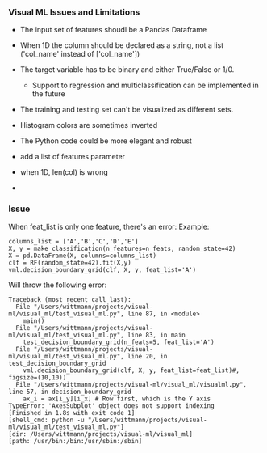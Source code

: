 ### Visual ML Issues and Limitations

- The input set of features shoudl be a Pandas Dataframe
- When 1D the column should be declared as a string, not a list ('col_name' instead of ['col_name'])
- The target variable has to be binary and either True/False or 1/0. 
    - Support to regression and multiclassification can be implemented in the future
- The training and testing set can't be visualized as different sets.

- Histogram colors are sometimes inverted
- The Python code could be more elegant and robust

- add a list of features parameter
- when 1D, len(col) is wrong
- 

### Issue

When feat_list is only one feature, there's an error:
Example:
```
columns_list = ['A','B','C','D','E']
X, y = make_classification(n_features=n_feats, random_state=42)
X = pd.DataFrame(X, columns=columns_list)
clf = RF(random_state=42).fit(X,y)
vml.decision_boundary_grid(clf, X, y, feat_list='A')
```

Will throw the following error:

```
Traceback (most recent call last):
  File "/Users/wittmann/projects/visual-ml/visual_ml/test_visual_ml.py", line 87, in <module>
    main()
  File "/Users/wittmann/projects/visual-ml/visual_ml/test_visual_ml.py", line 83, in main
    test_decision_boundary_grid(n_feats=5, feat_list='A')
  File "/Users/wittmann/projects/visual-ml/visual_ml/test_visual_ml.py", line 20, in test_decision_boundary_grid
    vml.decision_boundary_grid(clf, X, y, feat_list=feat_list)#, figsize=(10,10))
  File "/Users/wittmann/projects/visual-ml/visual_ml/visualml.py", line 57, in decision_boundary_grid
    ax_i = ax[i_y][i_x] # Row first, which is the Y axis
TypeError: 'AxesSubplot' object does not support indexing
[Finished in 1.8s with exit code 1]
[shell_cmd: python -u "/Users/wittmann/projects/visual-ml/visual_ml/test_visual_ml.py"]
[dir: /Users/wittmann/projects/visual-ml/visual_ml]
[path: /usr/bin:/bin:/usr/sbin:/sbin]
```
